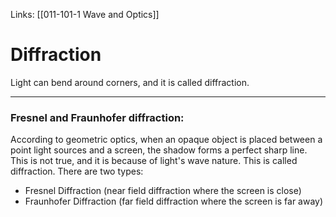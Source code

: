 Links: [[011-101-1 Wave and Optics]]

# Diffraction
Light can bend around corners, and it is called diffraction.

---
### Fresnel and Fraunhofer diffraction:
According to geometric optics, when an opaque object is placed between a point light sources and a screen, the shadow forms a perfect sharp line. This is not true, and it is because of light's wave nature. This is called diffraction. There are two types:
- Fresnel Diffraction (near field diffraction where the screen is close)
- Fraunhofer Diffraction (far field diffraction where the screen is far away)



